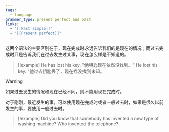 ```yaml
---
tags:
  - language
grammer_type: present perfect and past
links:
  - "[[Past simple]]"
  - "[[Present perfect]]"
---
```

这两个语法的主要区别在于，现在完成时永远告诉我们的是现在的情况；而过去完成时只是告诉我们在过去发生过某事，现在怎么样是不知道的。

> [!example]
> He has lost his key.   "他钥匙现在依然没找到。"
> He lost his key.  "他过去钥匙丢了，现在找没找到未知。

> [!warning]
> 如果过去发生的情况和现在已经不同，则不能用现在完成时。

对于刚刚，最近发生的事，可以使用现在完成时或者一般过去时，如果是很久以前发生的事，要使用一般过去时。

> [!example]
> Did you know that somebody has invented a new type of washing machine?
> Who invented the telephone?


